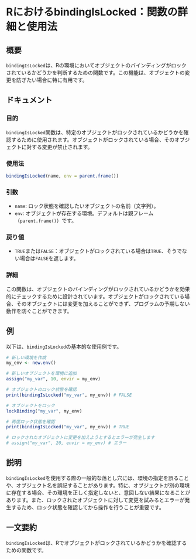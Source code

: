 <!--
Meta Description: # RにおけるbindingIsLocked：関数の詳細と使用法 ## 概要 `bindingIsLocked`は、Rの環境においてオブジェクトのバインディングがロックされているかどうかを判断するための関数です。この機能は、オブジェクトの変更を防ぎたい場合に特に有用です。 ## ドキュメント ###...
Meta Keywords: bindingislocked, my_env, my_var, env, true
-->

# RにおけるbindingIsLocked：関数の詳細と使用法

## 概要
`bindingIsLocked`は、Rの環境においてオブジェクトのバインディングがロックされているかどうかを判断するための関数です。この機能は、オブジェクトの変更を防ぎたい場合に特に有用です。

## ドキュメント
### 目的
`bindingIsLocked`関数は、特定のオブジェクトがロックされているかどうかを確認するために使用されます。オブジェクトがロックされている場合、そのオブジェクトに対する変更が禁止されます。

### 使用法
```R
bindingIsLocked(name, env = parent.frame())
```

### 引数
- `name`: ロック状態を確認したいオブジェクトの名前（文字列）。
- `env`: オブジェクトが存在する環境。デフォルトは親フレーム（`parent.frame()`）です。

### 戻り値
- `TRUE`または`FALSE`：オブジェクトがロックされている場合は`TRUE`、そうでない場合は`FALSE`を返します。

### 詳細
この関数は、オブジェクトのバインディングがロックされているかどうかを効果的にチェックするために設計されています。オブジェクトがロックされている場合、そのオブジェクトには変更を加えることができず、プログラムの予期しない動作を防ぐことができます。

## 例
以下は、`bindingIsLocked`の基本的な使用例です。

```R
# 新しい環境を作成
my_env <- new.env()

# 新しいオブジェクトを環境に追加
assign("my_var", 10, envir = my_env)

# オブジェクトのロック状態を確認
print(bindingIsLocked("my_var", my_env)) # FALSE

# オブジェクトをロック
lockBinding("my_var", my_env)

# 再度ロック状態を確認
print(bindingIsLocked("my_var", my_env)) # TRUE

# ロックされたオブジェクトに変更を加えようとするとエラーが発生します
# assign("my_var", 20, envir = my_env) # エラー
```

## 説明
`bindingIsLocked`を使用する際の一般的な落とし穴には、環境の指定を誤ることや、オブジェクト名を誤記することがあります。特に、オブジェクトが別の環境に存在する場合、その環境を正しく指定しないと、意図しない結果になることがあります。また、ロックされたオブジェクトに対して変更を試みるとエラーが発生するため、ロック状態を確認してから操作を行うことが重要です。

## 一文要約
`bindingIsLocked`は、Rでオブジェクトがロックされているかどうかを確認するための関数です。